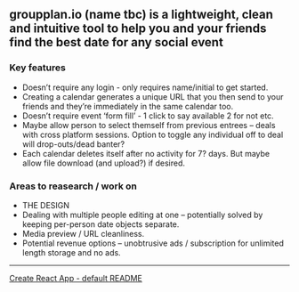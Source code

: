 ## groupplan.io (name tbc) is a lightweight, clean and intuitive tool to help you and your friends find the best date for any social event

### Key features

* Doesn’t require any login - only requires name/initial to get started.
* Creating a calendar generates a unique URL that you then send to your friends and they’re immediately in the same calendar too.
* Doesn’t require event ‘form fill’ - 1 click to say available 2 for not etc.
* Maybe allow person to select themself from previous entrees – deals with cross platform sessions. Option to toggle any individual off to deal will drop-outs/dead banter?
* Each calendar deletes itself after no activity for 7? days. But maybe allow file download (and upload?) if desired.

### Areas to reasearch / work on
* THE DESIGN
*	Dealing with multiple people editing at one – potentially solved by keeping per-person date objects separate.
*	Media preview / URL cleanliness.
*	Potential revenue options – unobtrusive ads / subscription for unlimited length storage and no ads.

- - - -

[Create React App - default README](https://github.com/facebook/create-react-app/blob/master/packages/cra-template/template/README.md)
